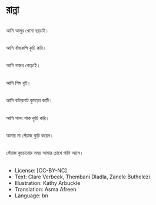 # রান্না

##
আমি আলুর খোসা ছাড়াই।

##
আমি বাঁধাকপি কুচি করি।

##
আমি গাজর কোড়াই।

##
আমি শিম ধুই।

##
আমি বাটারনাট কুমড়ো কাটি।

##
আমি পালং শাক কুচি করি।

##
আমার মা পেঁয়াজ কুচি করেন।

##
পেঁয়াজ কুচোনোর সময় আমার চোখে পানি আসে।

##
* License: [CC-BY-NC]
* Text: Clare Verbeek, Thembani Dladla, Zanele Buthelezi
* Illustration: Kathy Arbuckle
* Translation: Asma Afreen
* Language: bn
